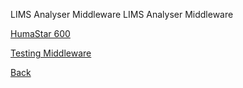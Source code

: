 LIMS Analyser Middleware
LIMS Analyser Middleware

[HumaStar 600](https://github.com/hmislk/hmis/wiki/HumaStar-600-%E2%80%90-Summary)

[Testing Middleware](https://github.com/hmislk/hmis/wiki/Testing-Middleware)


[Back](https://github.com/hmislk/hmis/wiki/Developer-Manual)
